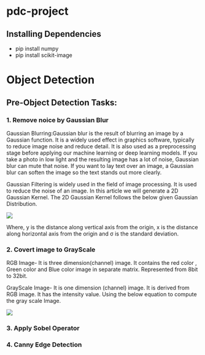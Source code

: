 # pdc-project

## Installing Dependencies
* pip install numpy
* pip install scikit-image






# Object Detection

## Pre-Object Detection Tasks:

### 1. Remove noice by Gaussian Blur

Gaussian Blurring:Gaussian blur is the result of blurring an image by a Gaussian function. It is a widely used effect in graphics software, typically to reduce image noise and reduce detail. It is also used as a preprocessing stage before applying our machine learning or deep learning models. If you take a photo in low light and the resulting image has a lot of noise, Gaussian blur can mute that noise. If you want to lay text over an image, a Gaussian blur can soften the image so the text stands out more clearly.

Gaussian Filtering is widely used in the field of image processing. It is used to reduce the noise of an image. In this article we will generate a 2D Gaussian Kernel. The 2D Gaussian Kernel follows the below given Gaussian Distribution.

<image src='./gaussian.svg'> </image>

Where, y is the distance along vertical axis from the origin, x is the distance along horizontal axis from the origin and σ is the standard deviation.

### 2. Covert image to GrayScale

RGB Image- It is three dimension(channel) image. It contains the red color , Green color and Blue color image in separate matrix. Represented from 8bit to 32bit.

GrayScale Image- It is one dimension (channel) image. It is derived from RGB image. It has the intensity value. Using the below equation to compute the gray scale Image.

<image src='./grayscale.png'> </image>

### 3. Apply Sobel Operator


### 4. Canny Edge Detection 